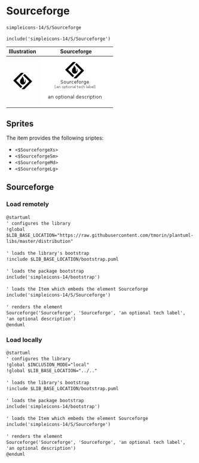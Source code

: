 # Sourceforge


```text
simpleicons-14/S/Sourceforge
```

```text
include('simpleicons-14/S/Sourceforge')
```



| Illustration | Sourceforge |
| :---: | :---: |
| ![illustration for Illustration](../../simpleicons-14/S/Sourceforge.png) | ![illustration for Sourceforge](../../simpleicons-14/S/Sourceforge.Local.png) |



## Sprites
The item provides the following sriptes:

- `<$SourceforgeXs>`
- `<$SourceforgeSm>`
- `<$SourceforgeMd>`
- `<$SourceforgeLg>`





## Sourceforge

### Load remotely
```plantuml
@startuml
' configures the library
!global $LIB_BASE_LOCATION="https://raw.githubusercontent.com/tmorin/plantuml-libs/master/distribution"

' loads the library's bootstrap
!include $LIB_BASE_LOCATION/bootstrap.puml

' loads the package bootstrap
include('simpleicons-14/bootstrap')

' loads the Item which embeds the element Sourceforge
include('simpleicons-14/S/Sourceforge')

' renders the element
Sourceforge('Sourceforge', 'Sourceforge', 'an optional tech label', 'an optional description')
@enduml
```

### Load locally
```plantuml
@startuml
' configures the library
!global $INCLUSION_MODE="local"
!global $LIB_BASE_LOCATION="../.."

' loads the library's bootstrap
!include $LIB_BASE_LOCATION/bootstrap.puml

' loads the package bootstrap
include('simpleicons-14/bootstrap')

' loads the Item which embeds the element Sourceforge
include('simpleicons-14/S/Sourceforge')

' renders the element
Sourceforge('Sourceforge', 'Sourceforge', 'an optional tech label', 'an optional description')
@enduml
```

